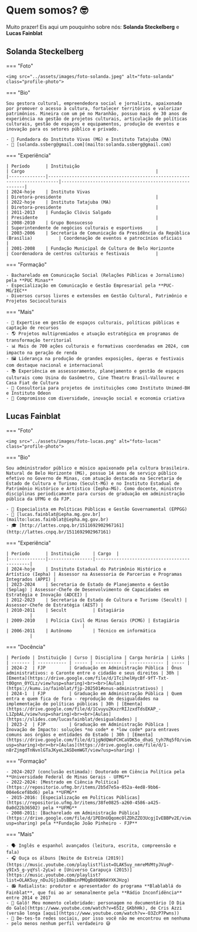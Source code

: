 # Quem somos? 🤓

Muito prazer! Eis aqui um pouquinho sobre nós: **Solanda Steckelberg** e **Lucas Fainblat**

## Solanda Steckelberg

=== "Foto"

    <img src="../assets/images/foto-solanda.jpeg" alt="foto-solanda" class="profile-photo">

=== "Bio"

    Sou gestora cultural, empreendedora social e jornalista, apaixonada por promover o acesso à cultura, fortalecer territórios e valorizar patrimônios. Mineira com um pé no Maranhão, possuo mais de 30 anos de experiência na gestão de projetos culturais, articulação de políticas culturais, gestão de espaços e equipamentos, produção de eventos e inovação para os setores público e privado.

    - 🎨 Fundadora do Instituto Vivas (MG) e Instituto Tatajuba (MA)  
    - 📧 [solanda.ssberg@gmail.com](mailto:solanda.ssberg@gmail.com)

=== "Experiência"

    | Período      | Instituição                                                              | Cargo                                                  |
    |--------------|--------------------------------------------------------------------------|--------------------------------------------------------|
    | 2024-hoje    | Instituto Vivas                                                          | Diretora-presidente                                    |
    | 2022-hoje    | Instituto Tatajuba (MA)                                                  | Diretora-presidente                                    |
    | 2011-2013    | Fundação Clóvis Salgado                                                  | Presidente                                             |
    | 2008-2010    | Grupo Bonsucesso                                                         | Superintendente de negócios culturais e esportivos     |
    | 2003-2006    | Secretaria de Comunicação da Presidência da República (Brasília)          | Coordenação de eventos e patrocínios oficiais          |
    | 2001-2008    | Fundação Municipal de Cultura de Belo Horizonte                          | Coordenadora de centros culturais e festivais          |

=== "Formação"

    - Bacharelado em Comunicação Social (Relações Públicas e Jornalismo) pela **PUC Minas**
    - Especialização em Comunicação e Gestão Empresarial pela **PUC-MG/IEC**
    - Diversos cursos livres e extensões em Gestão Cultural, Patrimônio e Projetos Socioculturais

=== "Mais"

    - 🏅 Expertise em gestão de espaços culturais, políticas públicas e captação de recursos
    - 🌎 Projetos multipremiados e atuação estratégica em programas de transformação territorial
    - 📊 Mais de 700 ações culturais e formativas coordenadas em 2024, com impacto na geração de renda
    - 🖼️ Liderança na produção de grandes exposições, óperas e festivais com destaque nacional e internacional
    - 📚 Experiência em assessoramento, planejamento e gestão de espaços culturais como Usina do Gasômetro, Cine Theatro Brasil–Vallourec e Casa Fiat de Cultura
    - 💼 Consultoria para projetos de instituições como Instituto Unimed-BH e Instituto Odeon
    - 🌱 Compromisso com diversidade, inovação social e economia criativa


## Lucas Fainblat

=== "Foto"

    <img src="../assets/images/foto-lucas.png" alt="foto-lucas" class="profile-photo">

=== "Bio"

    Sou administrador público e músico apaixonado pela cultura brasileira. Natural de Belo Horizonte (MG), possuo 14 anos de serviço público efetivo no Governo de Minas, com atuação destacada na Secretaria de Estado de Cultura e Turismo (Secult-MG) e no Instituto Estadual de Patrimônio Histórico e Artístico (Iepha-MG). Como docente, ministro disciplinas periodicamente para cursos de graduação em administração pública da UFMG e da FJP.

    - 👔 Especialista em Políticas Públicas e Gestão Governamental (EPPGG)  
    - 📧 [lucas.fainblat@iepha.mg.gov.br](mailto:lucas.fainblat@iepha.mg.gov.br)  
    - 🎓 [http://lattes.cnpq.br/1511692902967161](http://lattes.cnpq.br/1511692902967161)  

=== "Experiência"

    | Período      | Instituição     | Cargo  |
    |--------------|-----------------|---------------------------------------------|
    | 2024-hoje    | Instituto Estadual do Patrimônio Histórico e Artístico (Iepha) | Assessor na Assessoria de Parcerias e Programas Integrados (APPI) |
    | 2023-2024    | Secretaria de Estado de Planejamento e Gestão (Seplag) | Assessor-Chefe de Desenvolvimento de Capacidades em Estratégia e Inovação (ADCEI) |
    | 2012-2023    | Secretaria de Estado de Cultura e Turismo (Secult) | Assessor-Chefe de Estratégia (AEST) |
    | 2010-2011    | Secult          | Estagiário                                  |
    | 2009-2010    | Polícia Civil de Minas Gerais (PCMG) | Estagiário                                  |
    | 2006-2011    | Autônomo        | Técnico em informática                      |

=== "Docência"

    | Período | Instituição | Curso | Disciplina | Carga horária | Links |
    | ------- | ----------- | ----- | ---------- | ------------- | ----- |
    | 2024-2  | FJP         | Graduação em Administração Pública | Ônus administrativos: o Caronte entre o cidadão e seus direitos | 30h | [Ementa](https://drive.google.com/file/d/1TcihelHycBf-9fT-Txt-t0Ognn_0YCLz/view?usp=sharing)<br><br>[Aulas](https://kumu.io/fainblat/fjp-202501#onus-administrativos) |
    | 2024-1  | FJP         | Graduação em Administração Pública | Quem entra e quem fica de fora - reprodução de desigualdades na implementação de políticas públicas | 30h | [Ementa](https://drive.google.com/file/d/1Cvuyu2KxzrRIJzxdTdsEKAP_-L1ZpbAL/view?usp=sharing)<br><br>[Aulas](https://slides.com/lucasfainblat/desigualdades) |
    | 2023-2  | FJP         | Graduação em Administração Pública | Inovação de Impacto: soluções *no code* e *low code* para entraves comuns aos órgãos e entidades do Estado | 30h | [Ementa](https://drive.google.com/file/d/1jgNdQWoFCHCaVDK5o_dhaG_tyh7Rq5fO/view?usp=sharing)<br><br>[Aulas](https://drive.google.com/file/d/1-n8rZjmgdTnNvnlGTaJKyeL2ASDemWGT/view?usp=sharing) |

=== "Formação"

    - 2024-2027 (conclusão estimada): Doutorado em Ciência Política pela **Universidade Federal de Minas Gerais - UFMG**
    - 2022-2024: [Mestrado em Ciência Política](https://repositorio.ufmg.br/items/2b5d7e5a-052a-4ed8-9bb6-004e6cef8bd6) pela **UFMG**
    - 2015-2016: [Especialização em Políticas Públicas](https://repositorio.ufmg.br/items/38fe0825-a260-4586-a425-0a0d22b36502) pela **UFMG**
    - 2008-2011: [Bacharelado em Administração Pública](https://drive.google.com/file/d/1PEOnUQqomcOlZDhZZO3UcgjIvEBBPv2E/view?usp=sharing) pela **Fundação João Pinheiro - FJP**

=== "Mais"

    - 🗣️ Inglês e espanhol avançados (leitura, escrita, compreensão e fala)
    - 🎧 Ouça os álbuns [Noite de Estreia (2019)](https://music.youtube.com/playlist?list=OLAK5uy_nmreMVMtyJVugP-y9Ix5_g-yqYsl-2yLw) e [Universo Carapuça (2015)](https://music.youtube.com/playlist?list=OLAK5uy_nDuJGj1sDsBBminPMQgBd8QN9AYXKJHzg)
    - 📻 Radialista: produtor e apresentador do programa **Blablablá do Fainblat**, que foi ao ar semanalmente pela **Rádio Inconfidência** entre 2014 e 2017
    - 🐓 Galô! Meu momento celebridade: personagem no documentário [O Dia do Galo](https://www.youtube.com/watch?v=65Iz_GKbhHk), de Cris Azzi (versão longa [aqui](https://www.youtube.com/watch?v=-O3ZcP7Pwns))
    - 📵 De-tes-to redes sociais, por isso você não me encontrou em nenhuma - pelo menos nenhum perfil verdadeiro 😅
